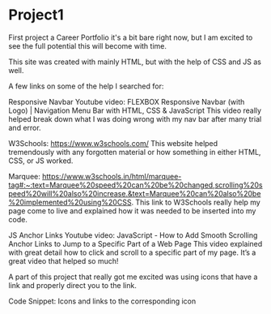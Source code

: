 # Project1
First project a Career Portfolio it's a bit bare right now, but I am excited to see the full potential this will become with time.

This site was created with mainly HTML, but with the help of CSS and JS as well. 

A few links on some of the help I searched for:

Responsive Navbar Youtube video: FLEXBOX Responsive Navbar (with Logo) | Navigation Menu Bar with HTML, CSS & JavaScript
This video really helped break down what I was doing wrong with my nav bar after many trial and error.

W3Schools: https://www.w3schools.com/
This website helped tremendously with any forgotten material or how something in either HTML, CSS, or JS worked.

Marquee: https://www.w3schools.in/html/marquee-tag#:~:text=Marquee%20speed%20can%20be%20changed,scrolling%20speed%20will%20also%20increase.&text=Marquee%20can%20also%20be%20implemented%20using%20CSS.
This link to W3Schools really help my page come to live and explained how it was needed to be inserted into my code.

JS Anchor Links Youtube video: JavaScript - How to Add Smooth Scrolling Anchor Links to Jump to a Specific Part of a Web Page
This video explained with great detail how to click and scroll to a specific part of my page. It’s a great video that helped so much!

A part of this project that really got me excited was using icons that have a link and properly direct you to the link.


Code Snippet: Icons and links to the corresponding icon

   <div class="icons">
   <a href="https://www.linkedin.com/"> <i class="fa-brands fa-linkedin fa-3x"></i>
   <a href="https://github.com/IraisAvila"> <i class="fa-brands fa-github fa-3x"></i>
   <a href="https://slack.com/"> <i class="fa-brands fa-slack fa-3x"></i>
   <a href="https://codepen.io/IraisAvila"> <i class="fa-brands fa-codepen fa-3x"></i>
   <a href="mailto:irais.avila13@gmail.com"> <i class="fa-solid fa-envelope fa-3x"></i>
   </div>
